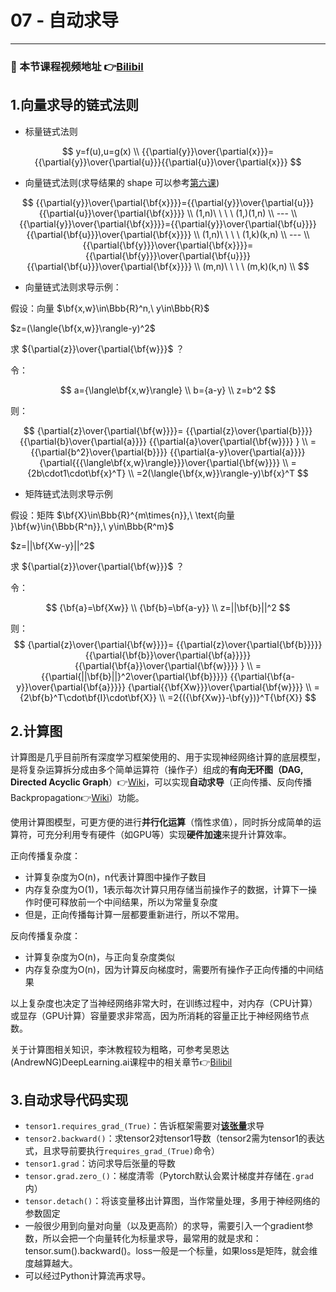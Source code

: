 # 07 - 自动求导

---

### 🎦 本节课程视频地址 👉[Bilibil](https://www.bilibili.com/video/BV1KA411N7Px)

## 1.向量求导的链式法则

- 标量链式法则

$$
y=f(u),u=g(x) \\
{{\partial{y}}\over{\partial{x}}}={{\partial{y}}\over{\partial{u}}}{{\partial{u}}\over{\partial{x}}}
$$

- 向量链式法则(求导结果的 shape 可以参考[第六课](./06-矩阵计算.md))

$$
{{\partial{y}}\over{\partial{\bf{x}}}}={{\partial{y}}\over{\partial{u}}}{{\partial{u}}\over{\partial{\bf{x}}}} \\
(1,n)\ \ \ \ (1,)(1,n) \\
--- \\
{{\partial{y}}\over{\partial{\bf{x}}}}={{\partial{y}}\over{\partial{\bf{u}}}}{{\partial{\bf{u}}}\over{\partial{\bf{x}}}} \\
(1,n)\ \ \ \ (1,k)(k,n) \\
--- \\
{{\partial{\bf{y}}}\over{\partial{\bf{x}}}}={{\partial{\bf{y}}}\over{\partial{\bf{u}}}}{{\partial{\bf{u}}}\over{\partial{\bf{x}}}} \\
(m,n)\ \ \ \ (m,k)(k,n) \\
$$

- 向量链式法则求导示例：

假设：向量 $\bf{x,w}\in\Bbb{R}^n,\ y\in\Bbb{R}$

$z=(\langle{\bf{x,w}}\rangle-y)^2$

求 ${\partial{z}}\over{\partial{\bf{w}}}$ ？

令：

$$
a={\langle\bf{x,w}\rangle} \\
b={a-y} \\
z=b^2
$$

则：

$$
{\partial{z}\over{\partial{\bf{w}}}}=
{{\partial{z}\over{\partial{b}}}}
{{\partial{b}\over{\partial{a}}}}
{{\partial{a}\over{\partial{\bf{w}}}}
} \\
={{\partial{b^2}\over{\partial{b}}}}
{{\partial{a-y}\over{\partial{a}}}}
{\partial{{{\langle\bf{x,w}\rangle}}}\over{\partial{\bf{w}}}} \\
={2b\cdot1\cdot\bf{x}^T} \\
=2(\langle{\bf{x,w}}\rangle-y)\bf{x}^T
$$

- 矩阵链式法则求导示例

假设：矩阵 $\bf{X}\in\Bbb{R}^{m\times{n}},\ \text{向量 }\bf{w}\in{\Bbb{R^n}},\ y\in\Bbb{R^m}$

$z=||\bf{Xw-y}||^2$

求 ${\partial{z}}\over{\partial{\bf{w}}}$ ？

令：

$$
{\bf{a}=\bf{Xw}} \\
{\bf{b}=\bf{a-y}} \\
z=||\bf{b}||^2
$$

则：
$$
{\partial{z}\over{\partial{\bf{w}}}}=
{{\partial{z}\over{\partial{\bf{b}}}}}
{{\partial{\bf{b}}\over{\partial{\bf{a}}}}}
{{\partial{\bf{a}}\over{\partial{\bf{w}}}}
} \\
={{\partial{||\bf{b}||}^2\over{\partial{\bf{b}}}}}
{{\partial{\bf{a-y}}\over{\partial{\bf{a}}}}}
{\partial{{\bf{Xw}}}\over{\partial{\bf{w}}}}  \\  
={2\bf{b}^T\cdot\bf{I}\cdot\bf{X}} \\
=2{({\bf{Xw}}-\bf{y})}^T{\bf{X}}
$$

## 2.计算图
计算图是几乎目前所有深度学习框架使用的、用于实现神经网络计算的底层模型，是将复杂运算拆分成由多个简单运算符（操作子）组成的**有向无环图（DAG, Directed Acyclic Graph**）👉[Wiki](https://www.wanweibaike.com/wiki-%E6%9C%89%E5%90%91%E6%97%A0%E7%8E%AF%E5%9B%BE)，可以实现**自动求导**（正向传播、反向传播Backpropagation👉[Wiki](https://www.wanweibaike.com/wiki-%E5%8F%8D%E5%90%91%E4%BC%A0%E6%92%AD%E7%AE%97%E6%B3%95)）功能。

使用计算图模型，可更方便的进行**并行化运算**（惰性求值），同时拆分成简单的运算符，可充分利用专有硬件（如GPU等）实现**硬件加速**来提升计算效率。

正向传播复杂度：

- 计算复杂度为O(n)，n代表计算图中操作子数目
- 内存复杂度为O(1)，1表示每次计算只用存储当前操作子的数据，计算下一操作时便可释放前一个中间结果，所以为常量复杂度
- 但是，正向传播每计算一层都要重新进行，所以不常用。

反向传播复杂度：
- 计算复杂度为O(n)，与正向复杂度类似
- 内存复杂度为O(n)，因为计算反向梯度时，需要所有操作子正向传播的中间结果

以上复杂度也决定了当神经网络非常大时，在训练过程中，对内存（CPU计算）或显存（GPU计算）容量要求非常高，因为所消耗的容量正比于神经网络节点数。

关于计算图相关知识，李沐教程较为粗略，可参考吴恩达(AndrewNG)DeepLearning.ai课程中的相关章节👉[Bilibil](https://www.bilibili.com/video/BV1FT4y1E74V?p=13)

## 3.自动求导代码实现
- `tensor1.requires_grad_(True)`：告诉框架需要对<u>**该张量**</u>求导
- `tensor2.backward()`：求tensor2对tensor1导数（tensor2需为tensor1的表达式，且求导前要执行`requires_grad_(True)`命令）
- `tensor1.grad`：访问求导后张量的导数
- `tensor.grad.zero_()`：梯度清零（Pytorch默认会累计梯度并存储在`.grad`内）
- `tensor.detach()`：将该变量移出计算图，当作常量处理，多用于神经网络的参数固定
- 一般很少用到向量对向量（以及更高阶）的求导，需要引入一个gradient参数，所以会把一个向量转化为标量求导，最常用的就是求和：tensor.sum().backward()。loss一般是一个标量，如果loss是矩阵，就会维度越算越大。
- 可以经过Python计算流再求导。
